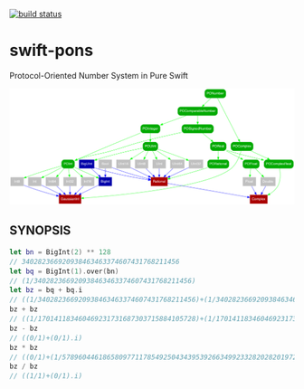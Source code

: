 [![build status](https://secure.travis-ci.org/dankogai/swift-pons.png)](http://travis-ci.org/dankogai/swift-pons)

# swift-pons
Protocol-Oriented Number System in Pure Swift

![typetree](./typetree.png)

## SYNOPSIS

````swift
let bn = BigInt(2) ** 128
// 340282366920938463463374607431768211456
let bq = BigInt(1).over(bn)
// (1/340282366920938463463374607431768211456)
let bz = bq + bq.i
// ((1/340282366920938463463374607431768211456)+(1/340282366920938463463374607431768211456).i)
bz + bz
// ((1/170141183460469231731687303715884105728)+(1/170141183460469231731687303715884105728).i)
bz - bz
// ((0/1)+(0/1).i)
bz * bz
// ((0/1)+(1/57896044618658097711785492504343953926634992332820282019728792003956564819968).i)
bz / bz
// ((1/1)+(0/1).i)
````

